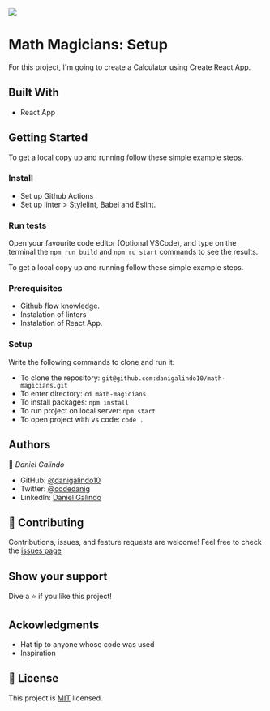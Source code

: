 ![](https://img.shields.io/badge/Microverse-blueviolet)

# Math Magicians: Setup
For this project, I'm going to create a Calculator using Create React App. 

## Built With
- React App

## Getting Started
To get a local copy up and running follow these simple example steps.

### Install
- Set up Github Actions
- Set up linter > Stylelint, Babel and Eslint.

### Run tests
Open your favourite code editor (Optional VSCode), and type on the terminal the `npm run build` and `npm ru start` commands to see the results. 

To get a local copy up and running follow these simple example steps.

### Prerequisites
- Github flow knowledge.
- Instalation of linters
- Instalation of React App.

### Setup
Write the following commands to clone and run it:
- To clone the repository: `git@github.com:danigalindo10/math-magicians.git`
- To enter directory: `cd math-magicians`
- To install packages: `npm install`
- To run project on local server: `npm start`
- To open project with vs code: `code .`

## Authors

👤 *Daniel Galindo*
- GitHub: [@danigalindo10](https://github.com/danigalindo10)
- Twitter: [@codedanig](https://twitter.com/codedanig)
- LinkedIn: [Daniel Galindo](https://www.linkedin.com/in/daniel-galindo/)

## 🤝 Contributing
Contributions, issues, and feature requests are welcome!
Feel free to check the [issues page](https://github.com/danigalindo10/math-magicians/issues)

## Show your support
Dive a ⭐️ if you like this project!

## Ackowledgments
- Hat tip to anyone whose code was used
- Inspiration

## 📝 License
This project is [MIT](./MIT.md) licensed.